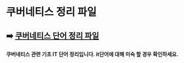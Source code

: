 # 쿠버네티스 정리 파일


## ➡️ [쿠버네티스 단어 정리 파일](https://github.com/hyoseong-j/GETTING_STARTED_with_KUBERNETES/edit/main/define.md)

#### 쿠버네티스 관련 기초 IT 단어 정리입니다. it단어에 대해 미숙 할 경우 확인하세요.
